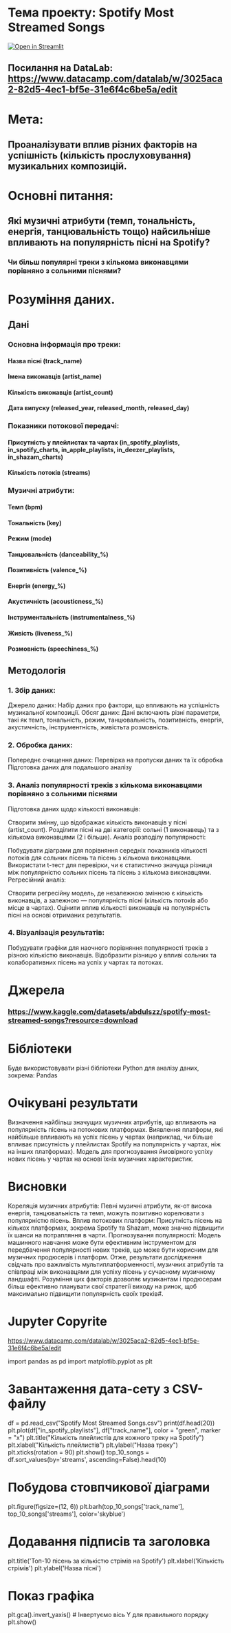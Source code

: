 
# Тема проекту: Spotify Most Streamed Songs
[![Open in Streamlit](https://static.streamlit.io/badges/streamlit_badge_black_white.svg)](https://blank-app-template.streamlit.app/)
## Посилання на DataLab: https://www.datacamp.com/datalab/w/3025aca2-82d5-4ec1-bf5e-31e6f4c6be5a/edit
# Мета:
## Проаналізувати вплив різних факторів на успішність (кількість прослуховування) музикальних композицій.
# Основні питання:
## Які музичні атрибути (темп, тональність, енергія, танцювальність тощо) найсильніше впливають на популярність пісні на Spotify?
### Чи більш популярні треки з кількома виконавцями порівняно з сольними піснями?
# Розуміння даних.
## Дані
### Основна інформація про треки:

#### Назва пісні (track_name)
#### Імена виконавців (artist_name)
#### Кількість виконавців (artist_count)
#### Дата випуску (released_year, released_month, released_day)
### Показники потокової передачі:

#### Присутність у плейлистах та чартах (in_spotify_playlists, in_spotify_charts, in_apple_playlists, in_deezer_playlists, in_shazam_charts)
#### Кількість потоків (streams)
### Музичні атрибути:

#### Темп (bpm)
#### Тональність (key)
#### Режим (mode)
#### Танцювальність (danceability_%)
#### Позитивність (valence_%)
#### Енергія (energy_%)
#### Акустичність (acousticness_%)
#### Інструментальність (instrumentalness_%)
#### Живість (liveness_%)
#### Розмовність (speechiness_%)
## Методологія 
### 1. Збір даних:
Джерело даних: Набір даних про фактори, що впливають на успішність музикальної композиції.
Обсяг даних: Дані включають різні параметри, такі як темп, тональність, режим, танцювальність, позитивність, енергія, акустичність, інструментність, живістьта розмовність.
### 2. Обробка даних:
Попереднє очищення даних: Перевірка на пропуски даних та їх обробка
Підготовка даних для подальшого аналізу
### 3. Аналіз популярності треків з кількома виконавцями порівняно з сольними піснями
Підготовка даних щодо кількості виконавців:

Створити змінну, що відображає кількість виконавців у пісні (artist_count).
Розділити пісні на дві категорії: сольні (1 виконавець) та з кількома виконавцями (2 і більше).
Аналіз розподілу популярності:

Побудувати діаграми для порівняння середніх показників кількості потоків для сольних пісень та пісень з кількома виконавцями.
Використати t-тест для перевірки, чи є статистично значуща різниця між популярністю сольних пісень та пісень з кількома виконавцями.
Регресійний аналіз:

Створити регресійну модель, де незалежною змінною є кількість виконавців, а залежною — популярність пісні (кількість потоків або місце в чартах).
Оцінити вплив кількості виконавців на популярність пісні на основі отриманих результатів.
### 4. Візуалізація результатів:

Побудувати графіки для наочного порівняння популярності треків з різною кількістю виконавців.
Відобразити різницю у впливі сольних та колаборативних пісень на успіх у чартах та потоках.

# Джерела 
### https://www.kaggle.com/datasets/abdulszz/spotify-most-streamed-songs?resource=download
# Бібліотеки
Буде використовувати різні бібліотеки Python для аналізу даних, зокрема: 
Pandas
# Очікувані результати 
Визначення найбільш значущих музичних атрибутів, що впливають на популярність пісень на потокових платформах.
Виявлення платформ, які найбільше впливають на успіх пісень у чартах (наприклад, чи більше впливає присутність у плейлистах Spotify на популярність у чартах, ніж на інших платформах).
Модель для прогнозування ймовірного успіху нових пісень у чартах на основі їхніх музичних характеристик.
# Висновки
Кореляція музичних атрибутів: Певні музичні атрибути, як-от висока енергія, танцювальність та темп, можуть позитивно корелювати з популярністю пісень.
Вплив потокових платформ: Присутність пісень на кількох платформах, зокрема Spotify та Shazam, може значно підвищити їх шанси на потрапляння в чарти.
Прогнозування популярності: Модель машинного навчання може бути ефективним інструментом для передбачення популярності нових треків, що може бути корисним для музичних продюсерів і платформ.
Отже, результати дослідження свідчать про важливість мультиплатформенності, музичних атрибутів та співпраці між виконавцями для успіху пісень у сучасному музичному ландшафті. Розуміння цих факторів дозволяє музикантам і продюсерам більш ефективно планувати свої стратегії виходу на ринок, щоб максимально підвищити популярність своїх треків#.

# Jupyter Copyrite
https://www.datacamp.com/datalab/w/3025aca2-82d5-4ec1-bf5e-31e6f4c6be5a/edit

import pandas as pd
import matplotlib.pyplot as plt
# Завантаження дата-сету з CSV-файлу
df = pd.read_csv("Spotify Most Streamed Songs.csv")
print(df.head(20))
plt.plot(df["in_spotify_playlists"], df["track_name"], color =  "green", marker = "x")
plt.title("Кількість плейлистів для кожного треку на Spotify")
plt.xlabel("Кількість плейлистів")
plt.ylabel("Назва треку")
plt.xticks(rotation = 90)
plt.show()
top_10_songs = df.sort_values(by='streams', ascending=False).head(10)

# Побудова стовпчикової діаграми
plt.figure(figsize=(12, 6))
plt.barh(top_10_songs['track_name'], top_10_songs['streams'], color='skyblue')

# Додавання підписів та заголовка
plt.title('Топ-10 пісень за кількістю стрімів на Spotify')
plt.xlabel('Кількість стрімів')
plt.ylabel('Назва пісні')

# Показ графіка
plt.gca().invert_yaxis()  # Інвертуємо вісь Y для правильного порядку
plt.show()
